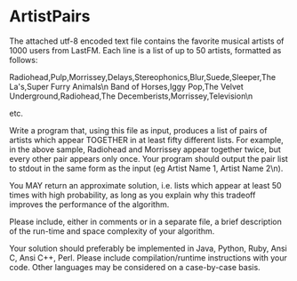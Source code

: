 ArtistPairs
===========
The attached utf-8 encoded text file contains the favorite musical artists of 1000 users from LastFM. Each line is a list of up to 50 artists, formatted as follows:

 

Radiohead,Pulp,Morrissey,Delays,Stereophonics,Blur,Suede,Sleeper,The La's,Super Furry Animals\n Band of Horses,Iggy Pop,The Velvet Underground,Radiohead,The Decemberists,Morrissey,Television\n

etc.

 

Write a program that, using this file as input, produces a list of pairs of artists which appear TOGETHER in at least fifty different lists. For example, in the above sample, Radiohead and Morrissey appear together twice, but every other pair appears only once. Your program should output the pair list to stdout in the same form as the input (eg Artist Name 1, Artist Name 2\n).

 

You MAY return an approximate solution, i.e. lists which appear at least 50 times with high probability, as long as you explain why this tradeoff improves the performance of the algorithm.

 

Please include, either in comments or in a separate file, a brief description of the run-time and space complexity of your algorithm.

 

Your solution should preferably be implemented in Java, Python, Ruby, Ansi C, Ansi C++, Perl. Please include compilation/runtime instructions with your code. Other languages may be considered on a case-by-case basis.